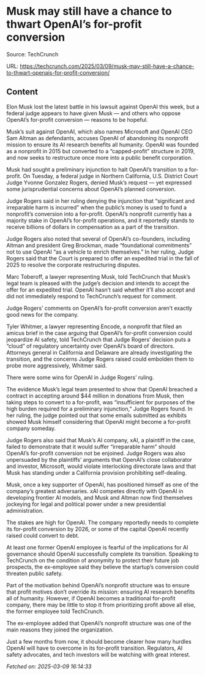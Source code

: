 # Musk may still have a chance to thwart OpenAI’s for-profit conversion

Source: TechCrunch

URL: https://techcrunch.com/2025/03/09/musk-may-still-have-a-chance-to-thwart-openais-for-profit-conversion/

## Content

Elon Musk lost the latest battle in his lawsuit against OpenAI this week, but a federal judge appears to have given Musk — and others who oppose OpenAI’s for-profit conversion — reasons to be hopeful.

Musk’s suit against OpenAI, which also names Microsoft and OpenAI CEO Sam Altman as defendants, accuses OpenAI of abandoning its nonprofit mission to ensure its AI research benefits all humanity. OpenAI was founded as a nonprofit in 2015 but converted to a “capped-profit” structure in 2019, and now seeks to restructure once more into a public benefit corporation.

Musk had sought a preliminary injunction to halt OpenAI’s transition to a for-profit. On Tuesday, a federal judge in Northern California, U.S. District Court Judge Yvonne Gonzalez Rogers, denied Musk’s request — yet expressed some jurisprudential concerns about OpenAI’s planned conversion.

Judge Rogers said in her ruling denying the injunction that “significant and irreparable harm is incurred” when the public’s money is used to fund a nonprofit’s conversion into a for-profit. OpenAI’s nonprofit currently has a majority stake in OpenAI’s for-profit operations, and it reportedly stands to receive billions of dollars in compensation as a part of the transition.

Judge Rogers also noted that several of OpenAI’s co-founders, including Altman and president Greg Brockman, made “foundational commitments” not to use OpenAI “as a vehicle to enrich themselves.” In her ruling, Judge Rogers said that the Court is prepared to offer an expedited trial in the fall of 2025 to resolve the corporate restructuring disputes.

Marc Toberoff, a lawyer representing Musk, told TechCrunch that Musk’s legal team is pleased with the judge’s decision and intends to accept the offer for an expedited trial. OpenAI hasn’t said whether it’ll also accept and did not immediately respond to TechCrunch’s request for comment.

Judge Rogers’ comments on OpenAI’s for-profit conversion aren’t exactly good news for the company.

Tyler Whitmer, a lawyer representing Encode, a nonprofit that filed an amicus brief in the case arguing that OpenAI’s for-profit conversion could jeopardize AI safety, told TechCrunch that Judge Rogers’ decision puts a “cloud” of regulatory uncertainty over OpenAI’s board of directors. Attorneys general in California and Delaware are already investigating the transition, and the concerns Judge Rogers raised could embolden them to probe more aggressively, Whitmer said.

There were some wins for OpenAI in Judge Rogers’ ruling.

The evidence Musk’s legal team presented to show that OpenAI breached a contract in accepting around $44 million in donations from Musk, then taking steps to convert to a for-profit, was “insufficient for purposes of the high burden required for a preliminary injunction,” Judge Rogers found. In her ruling, the judge pointed out that some emails submitted as exhibits showed Musk himself considering that OpenAI might become a for-profit company someday.

Judge Rogers also said that Musk’s AI company, xAI, a plaintiff in the case, failed to demonstrate that it would suffer “irreparable harm” should OpenAI’s for-profit conversion not be enjoined. Judge Rogers was also unpersuaded by the plaintiffs’ arguments that OpenAI’s close collaborator and investor, Microsoft, would violate interlocking directorate laws and that Musk has standing under a California provision prohibiting self-dealing.

Musk, once a key supporter of OpenAI, has positioned himself as one of the company’s greatest adversaries. xAI competes directly with OpenAI in developing frontier AI models, and Musk and Altman now find themselves jockeying for legal and political power under a new presidential administration.

The stakes are high for OpenAI. The company reportedly needs to complete its for-profit conversion by 2026, or some of the capital OpenAI recently raised could convert to debt.

At least one former OpenAI employee is fearful of the implications for AI governance should OpenAI successfully complete its transition. Speaking to TechCrunch on the condition of anonymity to protect their future job prospects, the ex-employee said they believe the startup’s conversion could threaten public safety.

Part of the motivation behind OpenAI’s nonprofit structure was to ensure that profit motives don’t override its mission: ensuring AI research benefits all of humanity. However, if OpenAI becomes a traditional for-profit company, there may be little to stop it from prioritizing profit above all else, the former employee told TechCrunch.

The ex-employee added that OpenAI’s nonprofit structure was one of the main reasons they joined the organization.

Just a few months from now, it should become clearer how many hurdles OpenAI will have to overcome in its for-profit transition. Regulators, AI safety advocates, and tech investors will be watching with great interest.

_Fetched on: 2025-03-09 16:14:33_